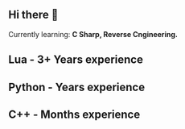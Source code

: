## Hi there 👋

Currently learning: **C Sharp, Reverse Cngineering.**

## Lua - 3+ Years experience

## Python - Years experience

## C++ - Months experience
